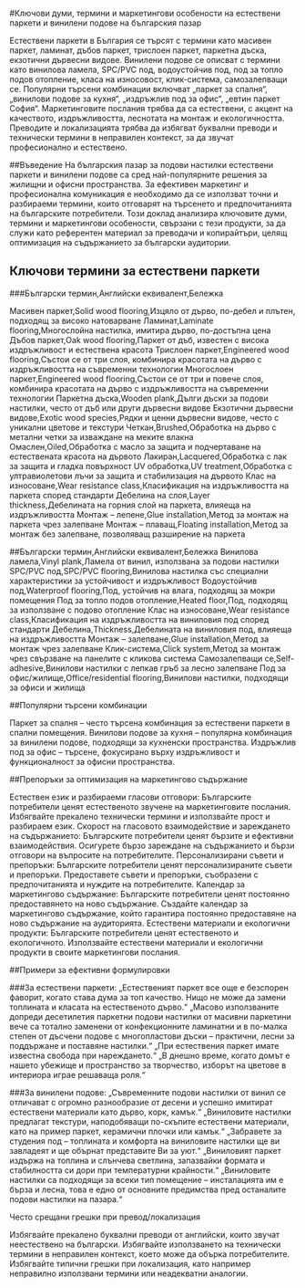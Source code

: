 #Ключови думи, термини и маркетингови особености на естествени паркети и винилени подове на българския пазар


Естествени паркети в България се търсят с термини като масивен паркет, ламинат, дъбов паркет, трислоен паркет, паркетна дъска, екзотични дървесни видове.
Винилени подове се описват с термини като винилова ламела, SPC/PVC под, водоустойчив под, под за топло подов отопление, класа на износовост, клик-система, самозалепващи се.
Популярни търсени комбинации включват „паркет за спалня“, „винилови подове за кухня“, „издръжлив под за офис“, „евтин паркет София“.
Маркетинговите послания трябва да са естествени, с акцент на качеството, издръжливостта, леснотата на монтаж и екологичността.
Преводите и локализацията трябва да избягват буквални преводи и технически термини в неправилен контекст, за да звучат професионално и естествено.



##Въведение
На българския пазар за подови настилки естествени паркети и винилени подове са сред най-популярните решения за жилищни и офисни пространства. За ефективен маркетинг и професионална комуникация е необходимо да се използват точни и разбираеми термини, които отговарят на търсенето и предпочитанията на българските потребители. Този доклад анализира ключовите думи, термини и маркетингови особености, свързани с тези продукти, за да служи като референтен материал за преводачи и копирайтъри, целящ оптимизация на съдържанието за български аудитории.

## Ключови термини за естествени паркети

###Български термин,Английски еквивалент,Бележка

Масивен паркет,Solid wood flooring,Изцяло от дърво, по-дебел и плътен, подходящ за високо натоварване
Ламинат,Laminate flooring,Многослойна настилка, имитира дърво, по-достъпна цена
Дъбов паркет,Oak wood flooring,Паркет от дъб, известен с висока издръжливост и естествена красота
Трислоен паркет,Engineered wood flooring,Състои се от три слоя, комбинира красотата на дърво с издръжливостта на съвременни технологии
Многослоен паркет,Engineered wood flooring,Състои се от три и повече слоя, комбинира красотата на дърво с издръжливостта на съвременни технологии
Паркетна дъска,Wooden plank,Дълги дъски за подови настилки, често от дъб или други дървесни видове
Екзотични дървесни видове,Exotic wood species,Рядки и ценни дървесни видове, често с уникални цветове и текстури
Четкан,Brushed,Обработка на дърво с метални четки за изваждане на меките влакна
Омаслен,Oiled,Обработка с масло за защита и подчертаване на естествената красота на дървото
Лакиран,Lacquered,Обработка с лак за защита и гладка повърхност
UV обработка,UV treatment,Обработка с ултравиолетови лъчи за защита и стабилизация на дървото
Клас на износоване,Wear resistance class,Класификация на издръжливостта на паркета според стандарти
Дебелина на слоя,Layer thickness,Дебелината на горния слой на паркета, влияеща на издръжливостта
Монтаж – лепене,Glue installation,Метод за монтаж на паркета чрез залепване
Монтаж – плаващ,Floating installation,Метод за монтаж без залепване, позволяващ разширение на паркета

##Български термин,Английски еквивалент,Бележка
Винилова ламела,Vinyl plank,Ламела от винил, използвана за подови настилки
SPC/PVC под,SPC/PVC flooring,Винилова настилка със специални характеристики за устойчивост и издръжливост
Водоустойчив под,Waterproof flooring,Под, устойчив на влага, подходящ за мокри помещения
Под за топло подов отопление,Heated floor,Под, подходящ за използване с подово отопление
Клас на износоване,Wear resistance class,Класификация на издръжливостта на виниловия под според стандарти
Дебелина,Thickness,Дебелината на виниловия под, влияеща на издръжливостта
Монтаж – залепване,Glue installation,Метод за монтаж чрез залепване
Клик-система,Click system,Метод за монтаж чрез свързване на панелите с кликова система
Самозалепващи се,Self-adhesive,Винилови настилки с лепкав гръб за лесно залепване
Под за офис/жилище,Office/residential flooring,Винилови настилки, подходящи за офиси и жилища

##Популярни търсени комбинации

Паркет за спалня – често търсена комбинация за естествени паркети в спални помещения.
Винилови подове за кухня – популярна комбинация за винилени подове, подходящи за кухненски пространства.
Издръжлив под за офис – търсене, фокусирано върху издръжливост и функционалност за офисни пространства.

##Препоръки за оптимизация на маркетингово съдържание

Естествен език и разбираеми гласови отговори: Българските потребители ценят естественото звучене на маркетинговите послания. Избягвайте прекалено технически термини и използвайте прост и разбираем език.
Скорост на гласовото взаимодействие и зареждането на съдържанието: Българските потребители ценят бързите и ефективни взаимодействия. Осигурете бързо зареждане на съдържанието и бързи отговори на въпросите на потребителите.
Персонализирани съвети и препоръки: Българските потребители ценят персонализираните съвети и препоръки. Предоставете съвети и препоръки, съобразени с предпочитанията и нуждите на потребителите.
Календар за маркетингово съдържание: Българските потребители ценят постоянно предоставянето на ново съдържание. Създайте календар за маркетингово съдържание, който гарантира постоянно предоставяне на ново съдържание на аудиторията.
Естествени материали и екологични продукти: Българските потребители ценят естественото и екологичното. Използвайте естествени материали и екологични продукти в своите маркетингови послания.


##Примери за ефективни формулировки

###За естествени паркети:
„Естественият паркет все още е безспорен фаворит, когато става дума за топ качество. Нищо не може да замени топлината и класата на естественото дърво.“
„Масово използваните допреди десетилетия паркетни подови настилки от масивни паркетини вече са тотално заменени от конфекционните ламинатни и в по-малка степен от дъсчени подове с многопластови дъски – практични, лесни за поддържане и поставяне настилки.“
„При естествения паркет имате известна свобода при нареждането.“
„В днешно време, когато домът е нашето убежище и пространство за творчество, изборът на цветове в интериора играе решаваща роля.“


###За винилени подове:
„Съвременните подови настилки от винил се отличават с огромно разнообразие от десени и успешно имитират естествени материали като дърво, корк, камък.“
„Виниловите настилки предлагат текстури, наподобяващи по-скъпите естествени материали, като на пример паркет, керамични плочки или камък.“
„Забравете за студения под – топлината и комфорта на виниловите настилки ще ви завладеят и ще обърнат представите Ви за уют.“
„Виниловият паркет издържа на топлина и слънчева светлина, запазвайки формата и стабилността си дори при температурни крайности.“
„Виниловите настилки са подходящи за всеки тип помещение – инсталацията им е бърза и лесна, това е едно от основните предимства пред останалите подови настилки на пазара.“



Често срещани грешки при превод/локализация

Избягвайте прекалено буквални преводи от английски, които звучат неестествено на български.
Избягвайте използването на технически термини в неправилен контекст, което може да обърка потребителите.
Избягвайте типични грешки при локализация, като например неправилно използвани термини или неадекватни аналогии.